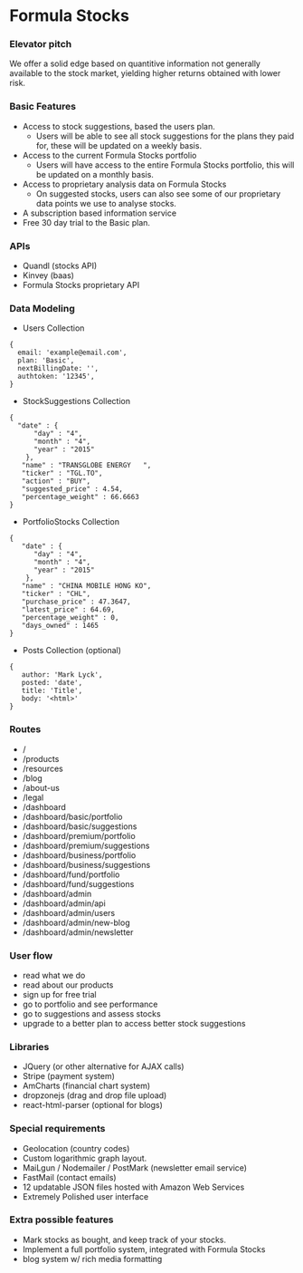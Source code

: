 # Formula Stocks

### Elevator pitch
We offer a solid edge based on quantitive information not generally available to the stock market, yielding higher returns obtained with lower risk.

### Basic Features
- Access to stock suggestions, based the users plan.
  - Users will be able to see all stock suggestions for the plans they paid for, these will be updated on a weekly basis.
- Access to the current Formula Stocks portfolio
  - Users will have access to the entire Formula Stocks portfolio, this will be updated on a monthly basis.
- Access to proprietary analysis data on Formula Stocks
  - On suggested stocks, users can also see some of our proprietary data points we use to analyse stocks.
- A subscription based information service
- Free 30 day trial to the Basic plan.

### APIs
- Quandl (stocks API)
- Kinvey (baas)
- Formula Stocks proprietary API

### Data Modeling
- Users Collection
```
{
  email: 'example@email.com',
  plan: 'Basic',
  nextBillingDate: '',
  authtoken: '12345',
}
```
- StockSuggestions Collection
```
{
  "date" : {
      "day" : "4",
      "month" : "4",
      "year" : "2015"
    },
   "name" : "TRANSGLOBE ENERGY   ",
   "ticker" : "TGL.TO",
   "action" : "BUY",
   "suggested_price" : 4.54,
   "percentage_weight" : 66.6663
}
```
- PortfolioStocks Collection
```
{
   "date" : {
      "day" : "4",
      "month" : "4",
      "year" : "2015"
    },
   "name" : "CHINA MOBILE HONG KO",
   "ticker" : "CHL",
   "purchase_price" : 47.3647,
   "latest_price" : 64.69,
   "percentage_weight" : 0,
   "days_owned" : 1465
}
```
- Posts Collection (optional)
```
{
   author: 'Mark Lyck',
   posted: 'date',
   title: 'Title',
   body: '<html>'
}
```

### Routes
- /
- /products
- /resources
- /blog
- /about-us
- /legal
- /dashboard
- /dashboard/basic/portfolio
- /dashboard/basic/suggestions
- /dashboard/premium/portfolio
- /dashboard/premium/suggestions
- /dashboard/business/portfolio
- /dashboard/business/suggestions
- /dashboard/fund/portfolio
- /dashboard/fund/suggestions
- /dashboard/admin
- /dashboard/admin/api
- /dashboard/admin/users
- /dashboard/admin/new-blog
- /dashboard/admin/newsletter

### User flow
- read what we do
- read about our products
- sign up for free trial
- go to portfolio and see performance
- go to suggestions and assess stocks
- upgrade to a better plan to access better stock suggestions

### Libraries
- JQuery (or other alternative for AJAX calls)
- Stripe (payment system)
- AmCharts (financial chart system)
- dropzonejs (drag and drop file upload)
- react-html-parser (optional for blogs)

### Special requirements
- Geolocation (country codes)
- Custom logarithmic graph layout.
- MaiLgun / Nodemailer / PostMark (newsletter email service)
- FastMail (contact emails)
- 12 updatable JSON files hosted with Amazon Web Services
- Extremely Polished user interface

### Extra possible features
- Mark stocks as bought, and keep track of your stocks.
- Implement a full portfolio system, integrated with Formula Stocks
- blog system w/ rich media formatting
